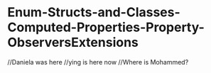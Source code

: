 # Enum-Structs-and-Classes-Computed-Properties-Property-ObserversExtensions
//Daniela was here
//ying is here now
//Where is Mohammed?
